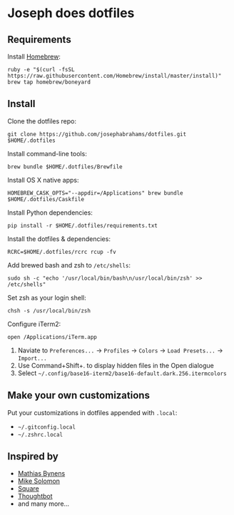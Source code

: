 Joseph does dotfiles
====================


Requirements
------------

Install [Homebrew](http://brew.sh/):

    ruby -e "$(curl -fsSL https://raw.githubusercontent.com/Homebrew/install/master/install)"
    brew tap homebrew/boneyard


Install
-------

Clone the dotfiles repo:

    git clone https://github.com/josephabrahams/dotfiles.git $HOME/.dotfiles

Install command-line tools:

    brew bundle $HOME/.dotfiles/Brewfile

Install OS X native apps:

    HOMEBREW_CASK_OPTS="--appdir=/Applications" brew bundle $HOME/.dotfiles/Caskfile

Install Python dependencies:

    pip install -r $HOME/.dotfiles/requirements.txt

Install the dotfiles & dependencies:

    RCRC=$HOME/.dotfiles/rcrc rcup -fv

Add brewed bash and zsh to `/etc/shells`:

    sudo sh -c "echo '/usr/local/bin/bash\n/usr/local/bin/zsh' >> /etc/shells"

Set zsh as your login shell:

    chsh -s /usr/local/bin/zsh

Configure iTerm2:

    open /Applications/iTerm.app

1. Naviate to `Preferences...` &rarr; `Profiles` &rarr; `Colors` &rarr; `Load Presets...` &rarr; `Import...`
2. Use Command+Shift+. to display hidden files in the Open dialogue
3. Select `~/.config/base16-iterm2/base16-default.dark.256.itermcolors`


Make your own customizations
----------------------------

Put your customizations in dotfiles appended with `.local`:

* `~/.gitconfig.local`
* `~/.zshrc.local`


## Inspired by
* [Mathias Bynens](https://github.com/mathiasbynens/dotfiles)
* [Mike Solomon](http://msol.io/blog/tech/2014/03/10/work-more-efficiently-on-your-mac-for-developers/)
* [Square](https://github.com/square/maximum-awesome)
* [Thoughtbot](https://github.com/thoughtbot/dotfiles)
* and many more...

